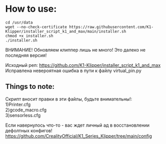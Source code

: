 # How to use:
```
cd /usr/data
wget --no-check-certificate https://raw.githubusercontent.com/K1-Klipper/installer_script_k1_and_max/main/installer.sh
chmod +x installer.sh
./installer.sh
```

ВНИМАНИЕ! Обновляем клиппер лишь не много! Это далеко не последняя версия!

Исходный реп: https://github.com/K1-Klipper/installer_script_k1_and_max
Исправлена невероятная ошибка в пути к файлу virtual_pin.py

## Things to note:

Скрипт вносит правки в эти файлы, будьте внимательны!: <br>
1)Printer.cfg <br>
2)gcode_macro.cfg <br>
3)sensorless.cfg <br>

Если навернулось что-то - вас ждет личный ад в восстановлении дефолтных конфигов!
https://github.com/CrealityOfficial/K1_Series_Klipper/tree/main/config
